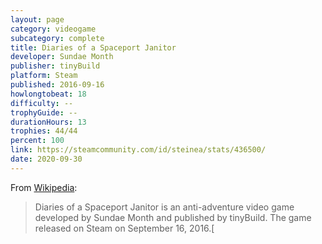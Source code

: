 ```yaml
---
layout: page
category: videogame
subcategory: complete
title: Diaries of a Spaceport Janitor
developer: Sundae Month
publisher: tinyBuild
platform: Steam
published: 2016-09-16
howlongtobeat: 18
difficulty: --
trophyGuide: --
durationHours: 13
trophies: 44/44
percent: 100
link: https://steamcommunity.com/id/steinea/stats/436500/
date: 2020-09-30
---
```


From [Wikipedia](https://en.wikipedia.org/wiki/Diaries_of_a_Spaceport_Janitor):

> Diaries of a Spaceport Janitor is an anti-adventure video game developed by Sundae Month and published by tinyBuild. The game released on Steam on September 16, 2016.[
